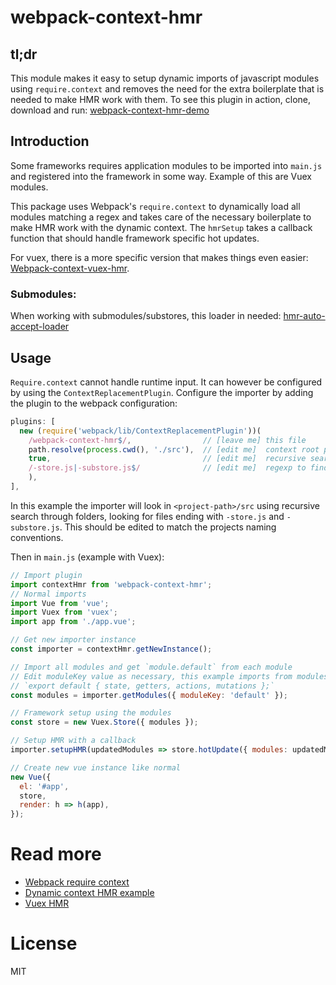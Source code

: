 # webpack-context-hmr

## tl;dr
This module makes it easy to setup dynamic imports of javascript modules using `require.context` and removes the need for the extra boilerplate that is needed to make HMR work with them.
To see this plugin in action, clone, download and run: [webpack-context-hmr-demo](https://github.com/presidenten/webpack-context-hmr-demo)

## Introduction
Some frameworks requires application modules to be imported into `main.js` and registered into the framework in some way. Example of this are Vuex modules.

This package uses Webpack's `require.context` to dynamically load all modules matching a regex and takes care of the necessary boilerplate to make HMR work with the dynamic context. The `hmrSetup` takes a callback function that should handle framework specific hot updates.

For vuex, there is a more specific version that makes things even easier: [Webpack-context-vuex-hmr](https://github.com/presidenten/webpack-context-vuex-hmr).

### Submodules:
When working with submodules/substores, this loader in needed: [hmr-auto-accept-loader](https://github.com/presidenten/hmr-auto-accept-loader)

## Usage
`Require.context` cannot handle runtime input. It can however be configured by using the `ContextReplacementPlugin`.
Configure the importer by adding the plugin to the webpack configuration:
```javascript
plugins: [
  new (require('webpack/lib/ContextReplacementPlugin'))(
    /webpack-context-hmr$/,                // [leave me] this file
    path.resolve(process.cwd(), './src'),  // [edit me]  context root path
    true,                                  // [edit me]  recursive search
    /-store.js|-substore.js$/              // [edit me]  regexp to find modules
    ),
],
```
In this example the importer will look in `<project-path>/src` using recursive search through folders, looking for files ending with `-store.js` and `-substore.js`. This should be edited to match the projects naming conventions.


Then in `main.js` (example with Vuex):
```javascript
// Import plugin
import contextHmr from 'webpack-context-hmr';
// Normal imports
import Vue from 'vue';
import Vuex from 'vuex';
import app from './app.vue';

// Get new importer instance
const importer = contextHmr.getNewInstance();

// Import all modules and get `module.default` from each module
// Edit moduleKey value as necessary, this example imports from modules using:
// `export default { state, getters, actions, mutations };`
const modules = importer.getModules({ moduleKey: 'default' });

// Framework setup using the modules
const store = new Vuex.Store({ modules });

// Setup HMR with a callback
importer.setupHMR(updatedModules => store.hotUpdate({ modules: updatedModules }));

// Create new vue instance like normal
new Vue({
  el: '#app',
  store,
  render: h => h(app),
});

```

# Read more
- [Webpack require context](https://webpack.github.io/docs/context.html)
- [Dynamic context HMR example](https://github.com/AlexLeung/webpack-hot-module-reload-with-context-example)
- [Vuex HMR](https://vuex.vuejs.org/en/hot-reload.html)

# License
MIT
